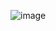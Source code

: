 
![image](https://github.com/NikhilNaik21/HAckerRank_java/assets/111115551/0850629d-1338-4b26-b274-e80816676827)
